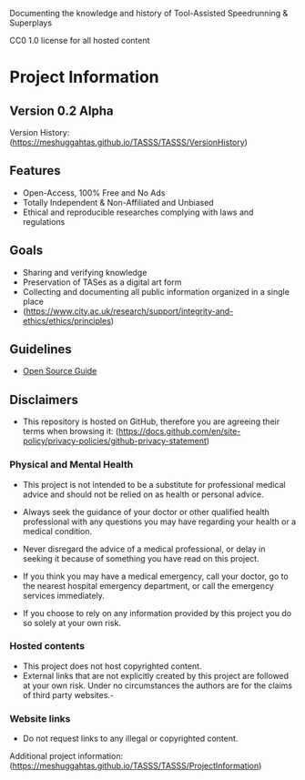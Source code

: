 Documenting the knowledge and history of Tool-Assisted Speedrunning & Superplays

CC0 1.0 license for all hosted content

# Project Information
## Version 0.2 Alpha
Version History: (https://meshuggahtas.github.io/TASSS/TASSS/VersionHistory)

## Features
- Open-Access, 100% Free and No Ads
- Totally Independent & Non-Affiliated and Unbiased
- Ethical and reproducible researches complying with laws and regulations

## Goals
- Sharing and verifying knowledge
- Preservation of TASes as a digital art form
- Collecting and documenting all public information organized in a single place
- (https://www.city.ac.uk/research/support/integrity-and-ethics/ethics/principles)


## Guidelines
- [Open Source Guide](https://opensource.guide/)

## Disclaimers
- This repository is hosted on GitHub, therefore you are agreeing their terms when browsing it: (https://docs.github.com/en/site-policy/privacy-policies/github-privacy-statement)

### Physical and Mental Health
- This project is not intended to be a substitute for professional medical advice and should not be relied on as health or personal advice.

- Always seek the guidance of your doctor or other qualified health professional with any questions you may have regarding your health or a medical condition.
- Never disregard the advice of a medical professional, or delay in seeking it because of something you have read on this project.

- If you think you may have a medical emergency, call your doctor, go to the nearest hospital emergency department, or call the emergency services immediately.
- If you choose to rely on any information provided by this project you do so solely at your own risk.

### Hosted contents
- This project does not host copyrighted content.
- External links that are not explicitly created by this project are followed at your own risk. Under no circumstances the authors are for the claims of third party websites.-

### Website links
- Do not request links to any illegal or copyrighted content.

Additional project information: (https://meshuggahtas.github.io/TASSS/TASSS/ProjectInformation)
